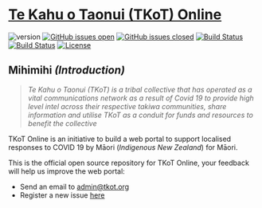 # [Te Kahu o Taonui (TKoT) Online](https://github.com/Piki-Tech-Social-Enterprise/TKoTOnline)
![version](https://img.shields.io/badge/version-1.0.0-blue.svg?style=for-the-badge) [![GitHub issues open](https://img.shields.io/github/issues/Piki-Tech-Social-Enterprise/TKoTOnline.svg?maxAge=2592000&style=for-the-badge)](https://github.com/Piki-Tech-Social-Enterprise/TKoTOnline/issues?q=is%3Aopen+is%3Aissue) [![GitHub issues closed](https://img.shields.io/github/issues-closed-raw/Piki-Tech-Social-Enterprise/TKoTOnline.svg?maxAge=2592000&style=for-the-badge)](https://github.com/Piki-Tech-Social-Enterprise/TKoTOnline/issues?q=is%3Aissue+is%3Aclosed) [![Build Status](https://img.shields.io/github/forks/Piki-Tech-Social-Enterprise/TKoTOnline.svg?style=for-the-badge)](https://github.com/Piki-Tech-Social-Enterprise/TKoTOnline) [![Build Status](https://img.shields.io/github/stars/Piki-Tech-Social-Enterprise/TKoTOnline.svg?style=for-the-badge)](https://github.com/Piki-Tech-Social-Enterprise/TKoTOnline) [![License](https://img.shields.io/github/license/Piki-Tech-Social-Enterprise/TKoTOnline.svg?style=for-the-badge)](https://github.com/Piki-Tech-Social-Enterprise/TKoTOnline)

## Mihimihi _(Introduction)_
> _Te Kahu o Taonui (TKoT) is a tribal collective that has operated as a vital communications network as a result of Covid 19 to provide high level intel across their respective takiwa communities, share information and utilise TKoT as a conduit for funds and resources to benefit the collective_

TKoT Online is an initiative to build a web portal to support localised responses to COVID 19 by Māori (_Indigenous New Zealand_) for Māori.

This is the official open source repository for TKoT Online, your feedback will help us improve the web portal:
* Send an email to [admin@tkot.org](admin@tkot.org)
* Register a new issue [here](https://github.com/Piki-Tech-Social-Enterprise/TKoTOnline/issues/new/choose)

